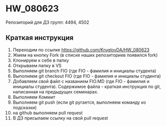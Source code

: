# HW_080623
Репозиторий для ДЗ групп: 4494, 4502
## Краткая инструкция
1. Переходим по ссылке https://github.com/KruglovDA/HW_080623
2. Жмем на кнопку Fork (в списке наших репозиториев появился fork)
3. Клонируем к себе в папку
4. Открываем папку в VS
5. Выполняем git branch FIO (где FIO - фамилия и инициалы студента)
6. Выполняем git checkout FIO (где FIO - фамилия и инициалы студента)
7. Добавляем свой файл с названием FIO.MD (где FIO - фамилия и инициалы студента). Содержимое файла - краткая инструкция по git, написанная на предыдущих семинарах.
8. Выполняем Коммит
9. Выполняем git push (если git ругается, выполняем команду из подсказки)
10. на github выполняем pull request
11. В ДЗ присылаем ссылку на свой pull request
